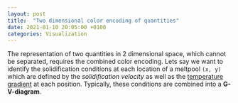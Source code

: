 ```yaml
---
layout: post
title:  "Two dimensional color encoding of quantities"
date: 2021-01-10 20:05:00 +0100
categories: Visualization
---
```


The representation of two quantities in 2 dimensional space, which cannot be separated, requires the combined color encoding. Lets say we want to identify the solidification conditions at each location of a meltpool `(x, y)` which are defined by the *solidification velocity* as well as the [temperature gradient](https://en.wikipedia.org/wiki/Temperature_gradient) at each position. Typically, these conditions are combined into a **G-V-diagram**. 











